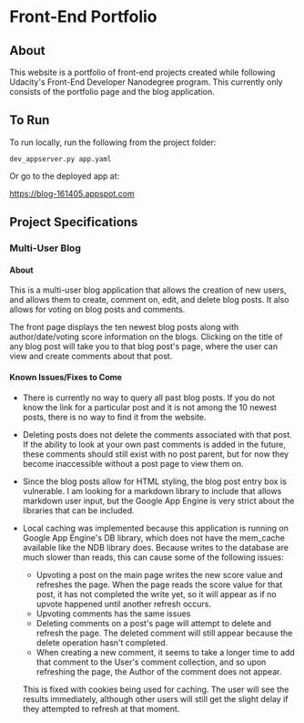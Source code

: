 # Front-End Portfolio

## About
This website is a portfolio of front-end projects created while following Udacity's Front-End Developer Nanodegree program.  This currently only consists of the portfolio page and the blog application.

## To Run
To run locally, run the following from the project folder:
```
dev_appserver.py app.yaml
```

Or go to the deployed app at:

<https://blog-161405.appspot.com>

## Project Specifications

### Multi-User Blog

#### About
This is a multi-user blog application that allows the creation of new users, and allows them to create, comment on, edit, and delete blog posts.  It also allows for voting on blog posts and comments.

The front page displays the ten newest blog posts along with author/date/voting score information on the blogs.  Clicking on the title of any blog post will take you to that blog post's page, where the user can view and create comments about that post.

#### Known Issues/Fixes to Come
* There is currently no way to query all past blog posts.  If you do not know the link for a particular post and it is not among the 10 newest posts, there is no way to find it from the website.

* Deleting posts does not delete the comments associated with that post.  If the ability to look at your own past comments is added in the future, these comments should still exist with no post parent, but for now they become inaccessible without a post page to view them on.

* Since the blog posts allow for HTML styling, the blog post entry box is vulnerable.  I am looking for a markdown library to include that allows markdown user input, but the Google App Engine is very strict about the libraries that can be included.

* Local caching was implemented because this application is running on Google App Engine's DB library, which does not have the mem_cache available like the NDB library does.  Because writes to the database are much slower than reads, this can cause some of the following issues:
    - Upvoting a post on the main page writes the new score value and refreshes the page.  When the page reads the score value for that post, it has not completed the write yet, so it will appear as if no upvote happened until another refresh occurs.    
    - Upvoting comments has the same issues
    - Deleting comments on a post's page will attempt to delete and refresh the page.  The deleted comment will still appear because the delete operation hasn't completed.
    - When creating a new comment, it seems to take a longer time to add that comment to the User's comment collection, and so upon refreshing the page, the Author of the comment does not appear.

    This is fixed with cookies being used for caching.  The user will see the results immediately, although other users will still get the slight delay if they attempted to refresh at that moment.
